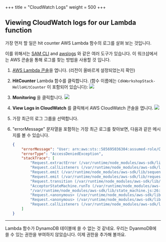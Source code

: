 +++
title = "CloudWatch Logs"
weight = 500
+++

## Viewing CloudWatch logs for our Lambda function

가장 먼저 할 일은 hit counter AWS Lambda 함수의 로그를 살펴 보는 것입니다.

이를 위해서는 [SAM CLI](https://github.com/awslabs/aws-sam-cli) and [awslogs](https://github.com/jorgebastida/awslogs) 와 같은 여러 도구가 있습니다. 이 워크샵에서는 AWS 콘솔을 통해 로그를 찾는 방법을 사용할 것 입니다.

1. [AWS Lambda 콘솔](https://console.aws.amazon.com/lambda/home)을 엽니다. (리전이 올바르게 설정되었는지 확인)
   
2. __HitCounter__ Lambda 함수를 클릭합니다.
   (함수 이름에는 `CdkWorkshopStack-HelloHitCounter` 이 포함되어 있습니다):
    ![](./logs1.png)

3. __Monitoring__ 을 클릭합니다.
    ![](./logs2.png)

4. __View Logs in CloudWatch__ 를 클릭해서 AWS CloudWatch 콘솔을 엽니다.
    ![](./logs3.png)

5. 가장 최근의 로그 그룹을 선택합니다.

6. "errorMessage" 문자열을 포함하는 가장 최근 로그를 찾아보면, 다음과 같은 메시지를 볼 수 있습니다.


   ```json
   {
       "errorMessage": "User: arn:aws:sts::585695036304:assumed-role/CdkWorkshopStack-HelloHitCounterHitCounterHandlerS-TU5M09L1UBID/CdkWorkshopStack-HelloHitCounterHitCounterHandlerD-144HVUNEWRWEO is not authorized to perform: dynamodb:UpdateItem on resource: arn:aws:dynamodb:us-east-1:585695036304:table/CdkWorkshopStack-HelloHitCounterHits7AAEBF80-1DZVT3W84LJKB",
       "errorType": "AccessDeniedException",
       "stackTrace": [
           "Request.extractError (/var/runtime/node_modules/aws-sdk/lib/protocol/json.js:48:27)",
           "Request.callListeners (/var/runtime/node_modules/aws-sdk/lib/sequential_executor.js:105:20)",
           "Request.emit (/var/runtime/node_modules/aws-sdk/lib/sequential_executor.js:77:10)",
           "Request.emit (/var/runtime/node_modules/aws-sdk/lib/request.js:683:14)",
           "Request.transition (/var/runtime/node_modules/aws-sdk/lib/request.js:22:10)",
           "AcceptorStateMachine.runTo (/var/runtime/node_modules/aws-sdk/lib/state_machine.js:14:12)",
           "/var/runtime/node_modules/aws-sdk/lib/state_machine.js:26:10",
           "Request.<anonymous> (/var/runtime/node_modules/aws-sdk/lib/request.js:38:9)",
           "Request.<anonymous> (/var/runtime/node_modules/aws-sdk/lib/request.js:685:12)",
           "Request.callListeners (/var/runtime/node_modules/aws-sdk/lib/sequential_executor.js:115:18)"
       ]
   }
   ```

---

Lambda 함수가 DynamoDB 테이블에 쓸 수 없는 것 같네요. 우리는 DyanmoDB에 쓸 수 있는 권한을 부여하지 않았습니다. 이제 권한을 추가해 볼까요.

